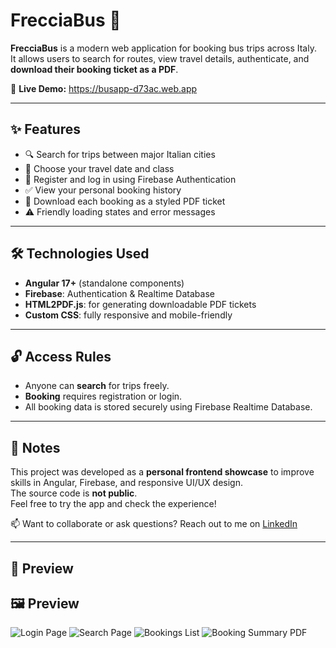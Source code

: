 # FrecciaBus 🚌

**FrecciaBus** is a modern web application for booking bus trips across Italy.  
It allows users to search for routes, view travel details, authenticate, and **download their booking ticket as a PDF**.

🔗 **Live Demo:** https://busapp-d73ac.web.app

---

## ✨ Features

- 🔍 Search for trips between major Italian cities
- 📅 Choose your travel date and class
- 🔐 Register and log in using Firebase Authentication
- ✅ View your personal booking history
- 📄 Download each booking as a styled PDF ticket
- ⚠️ Friendly loading states and error messages

---

## 🛠️ Technologies Used

- **Angular 17+** (standalone components)
- **Firebase**: Authentication & Realtime Database
- **HTML2PDF.js**: for generating downloadable PDF tickets
- **Custom CSS**: fully responsive and mobile-friendly

---

## 🔓 Access Rules

- Anyone can **search** for trips freely.
- **Booking** requires registration or login.
- All booking data is stored securely using Firebase Realtime Database.

---

## 📌 Notes

This project was developed as a **personal frontend showcase** to improve skills in Angular, Firebase, and responsive UI/UX design.  
The source code is **not public**.  
Feel free to try the app and check the experience!

📫 Want to collaborate or ask questions? Reach out to me on [LinkedIn](https://www.linkedin.com/in/hussein-matar-533ba918b/)

---

## 📸 Preview
## 🖼️ Preview

![Login Page](https://github.com/HusseinMatar/FrecciaBus/blob/main/WhatsApp%20Image%202025-05-08%20at%2012.41.25.jpeg?raw=true)
![Search Page](https://github.com/HusseinMatar/FrecciaBus/blob/main/WhatsApp%20Image%202025-05-08%20at%2012.51.37%20(1).jpeg?raw=true)
![Bookings List](https://github.com/HusseinMatar/FrecciaBus/blob/main/WhatsApp%20Image%202025-05-08%20at%2012.51.37%20(2).jpeg?raw=true)
![Booking Summary PDF](https://github.com/HusseinMatar/FrecciaBus/blob/main/WhatsApp%20Image%202025-05-08%20at%2012.51.37.jpeg?raw=true)


